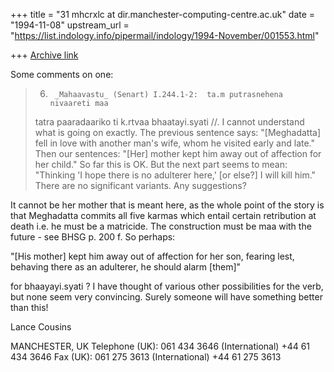 +++
title = "31 mhcrxlc at dir.manchester-computing-centre.ac.uk"
date = "1994-11-08"
upstream_url = "https://list.indology.info/pipermail/indology/1994-November/001553.html"

+++
[Archive link](https://list.indology.info/pipermail/indology/1994-November/001553.html)

Some comments on one:

>6)      _Mahaavastu_ (Senart) I.244.1-2:  ta.m putrasnehena nivaareti maa
>tatra paaradaariko ti k.rtvaa bhaatayi.syati //.  I cannot understand what
>is going on exactly.  The previous sentence says:  "[Meghadatta] fell in
>love with another man's wife, whom he visited early and late."  Then our
>sentences:  "[Her] mother kept him away out of affection for her child."
>So far this is OK.  But the next part seems to mean:  "Thinking 'I hope
>there is no adulterer here,' [or else?] I will kill him."  There are no
>significant variants.  Any suggestions?

It cannot be her mother that is meant here, as the whole point of the story
is that Meghadatta commits all five karmas which entail certain retribution
at death i.e. he must be a matricide. The construction must be maa with the
future - see BHSG p. 200 f. So perhaps:

 "[His mother] kept him away out of affection for her son, fearing lest,
behaving there as an adulterer, he should alarm [them]"

for bhaayayi.syati ? I have thought of various other possibilities for the
verb, but none seem very convincing. Surely someone will have something
better than this!

Lance Cousins




MANCHESTER, UK
Telephone (UK): 061 434 3646  (International) +44 61 434 3646
Fax (UK):       061 275 3613  (International) +44 61 275 3613







